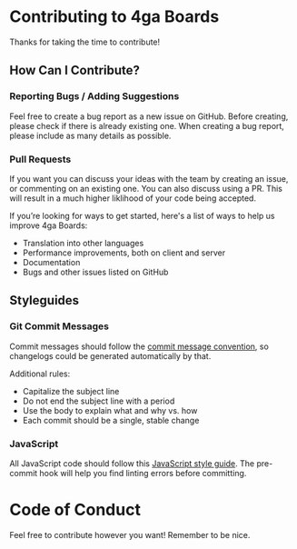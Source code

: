 # Contributing to 4ga Boards

Thanks for taking the time to contribute!

## How Can I Contribute?

### Reporting Bugs / Adding Suggestions

Feel free to create a bug report as a new issue on GitHub. Before creating, please check if there is already existing one. When creating a bug report, please include as many details as possible.

### Pull Requests

If you want you can discuss your ideas with the team by creating an issue, or commenting on an existing one. You can also discuss using a PR. This will result in a much higher liklihood of your code being accepted.

If you’re looking for ways to get started, here's a list of ways to help us improve 4ga Boards:

- Translation into other languages
- Performance improvements, both on client and server
- Documentation
- Bugs and other issues listed on GitHub

## Styleguides

### Git Commit Messages

Commit messages should follow the [commit message convention](https://conventionalcommits.org), so changelogs could be generated automatically by that.

Additional rules:

- Capitalize the subject line
- Do not end the subject line with a period
- Use the body to explain what and why vs. how
- Each commit should be a single, stable change

### JavaScript

All JavaScript code should follow this [JavaScript style guide](https://github.com/airbnb/javascript). The pre-commit hook will help you find linting errors before committing.

# Code of Conduct

Feel free to contribute however you want!
Remember to be nice.